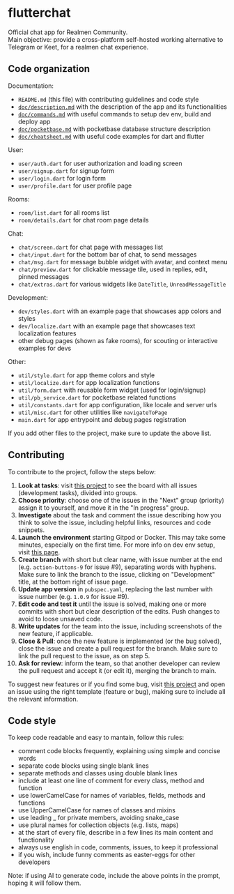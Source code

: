 # flutterchat

Official chat app for Realmen Community.<br/>
Main objective: provide a cross-platform self-hosted working alternative to Telegram or Keet, for a realmen chat experience.


## Code organization

Documentation:
- `README.md` (this file) with contributing guidelines and code style
- [`doc/description.md`](doc/description.md) with the description of the app and its functionalities
- [`doc/commands.md`](doc/commands.md) with useful commands to setup dev env, build and deploy app
- [`doc/pocketbase.md`](doc/pocketbase.md) with pocketbase database structure description
- [`doc/cheatsheet.md`](doc/cheatsheet.md) with useful code examples for dart and flutter

User:
- `user/auth.dart` for user authorization and loading screen
- `user/signup.dart` for signup form
- `user/login.dart` for login form
- `user/profile.dart` for user profile page

Rooms:
- `room/list.dart` for all rooms list
- `room/details.dart` for chat room page details

Chat:
- `chat/screen.dart` for chat page with messages list
- `chat/input.dart` for the bottom bar of chat, to send messages
- `chat/msg.dart` for message bubble widget with avatar, and context menu
- `chat/preview.dart` for clickable message tile, used in replies, edit, pinned messages
- `chat/extras.dart` for various widgets like `DateTitle`, `UnreadMessageTitle`

Development:
- `dev/styles.dart` with an example page that showcases app colors and styles
- `dev/localize.dart` with an example page that showcases text localization features
- other debug pages (shown as fake rooms), for scouting or interactive examples for devs

Other:
- `util/style.dart` for app theme colors and style
- `util/localize.dart` for app localization functions
- `util/form.dart` with reusable form widget (used for login/signup)
- `util/pb_service.dart` for pocketbase related functions 
- `util/constants.dart` for app configuration, like locale and server urls
- `util/misc.dart` for other utilities like `navigateToPage`
- `main.dart` for app entrypoint and debug pages registration

If you add other files to the project, make sure to update the above list.


## Contributing

To contribute to the project, follow the steps below:


1. **Look at tasks**: visit [this project](https://github.com/users/scanzy/projects/1) to see the board with all issues (development tasks), divided into groups.
2. **Choose priority**: choose one of the issues in the "Next" group (priority) assign it to yourself, and move it in the "In progress" group.
3. **Investigate** about the task and comment the issue describing how you think to solve the issue, including helpful links, resources and code snippets.
4. **Launch the environment** starting Gitpod or Docker. This may take some minutes, especially on the first time. For more info on dev env setup, visit [this page](doc/commands.md).
5. **Create branch** with short but clear name, with issue number at the end (e.g. `action-buttons-9` for issue #9), separating words with hyphens. Make sure to link the branch to the issue, clicking on "Development" title, at the bottom right of issue page.
6. **Update app version** in `pubspec.yaml`, replacing the last number with issue number (e.g. `1.0.9` for issue #9).
7. **Edit code and test it** until the issue is solved, making one or more commits with short but clear description of the edits. Push changes to avoid to loose unsaved code.
8. **Write updates** for the team into the issue, including screenshots of the new feature, if applicable.
9. **Close & Pull**: once the new feature is implemented (or the bug solved), close the issue and create a pull request for the branch. Make sure to link the pull request to the issue, as on step 5.
10. **Ask for review**: inform the team, so that another developer can review the pull request and accept it (or edit it), merging the branch to main.

To suggest new features or if you find some bug, visit [this project](https://github.com/users/scanzy/projects/1) and open an issue using the right template (feature or bug), making sure to include all the relevant information.


## Code style

To keep code readable and easy to mantain, follow this rules:
- comment code blocks frequently, explaining using simple and concise words
- separate code blocks using single blank lines
- separate methods and classes using double blank lines
- include at least one line of comment for every class, method and function
- use lowerCamelCase for names of variables, fields, methods and functions
- use UpperCamelCase for names of classes and mixins
- use leading _ for private members, avoiding snake_case
- use plural names for collection objects (e.g. lists, maps)
- at the start of every file, describe in a few lines its main content and functionality
- always use english in code, comments, issues, to keep it professional
- if you wish, include funny comments as easter-eggs for other developers

Note: if using AI to generate code, include the above points in the prompt, hoping it will follow them.
